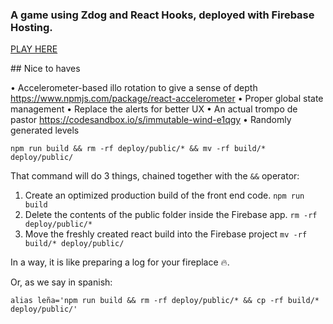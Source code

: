 ### A game using Zdog and React Hooks, deployed with Firebase Hosting.

[PLAY HERE](http://hanoi-dog.firebaseapp.com)

## Nice to haves

• Accelerometer-based illo rotation to give a sense of depth https://www.npmjs.com/package/react-accelerometer
• Proper global state management
• Replace the alerts for better UX
• An actual trompo de pastor https://codesandbox.io/s/immutable-wind-e1qgy
• Randomly generated levels

```
npm run build && rm -rf deploy/public/* && mv -rf build/* deploy/public/
```

That command will do 3 things, chained together with the `&&` operator:

1. Create an optimized production build of the front end code. `npm run build`
2. Delete the contents of the public folder inside the Firebase app. `rm -rf deploy/public/*`
3. Move the freshly created react build into the Firebase project `mv -rf build/* deploy/public/`

In a way, it is like preparing a log for your fireplace 🔥.

Or, as we say in spanish:

```
alias leña='npm run build && rm -rf deploy/public/* && cp -rf build/* deploy/public/' 
```